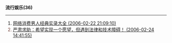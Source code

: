 **流行娱乐(36)**

---

1. <font color='#703c34'>[网络消费男人经典实录大全 (2006-02-22 21:09:10)](https://chzh1019.github.io/chzhshch/043/)
1. [严肃求助：希望实现一个愿望，但遇到法律和技术障碍！ (2006-02-24 14:41:55)](https://chzh1019.github.io/chzhshch/046/)